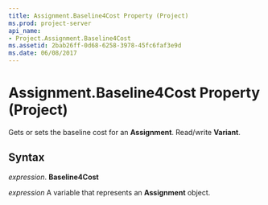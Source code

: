 ```yaml
---
title: Assignment.Baseline4Cost Property (Project)
ms.prod: project-server
api_name:
- Project.Assignment.Baseline4Cost
ms.assetid: 2bab26ff-0d68-6258-3978-45fc6faf3e9d
ms.date: 06/08/2017
---
```



# Assignment.Baseline4Cost Property (Project)

Gets or sets the baseline cost for an  **Assignment**. Read/write **Variant**.


## Syntax

 _expression_. **Baseline4Cost**

 _expression_ A variable that represents an **Assignment** object.


